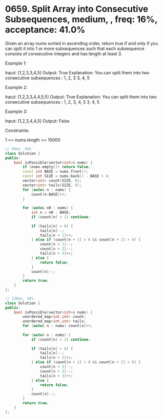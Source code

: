 # 0659. Split Array into Consecutive Subsequences, medium, , freq: 16%, acceptance: 41.0%

Given an array nums sorted in ascending order, return true if and only if you can split it into 1 or more subsequences such that each subsequence consists of consecutive integers and has length at least 3.

 

Example 1:

Input: [1,2,3,3,4,5]
Output: True
Explanation:
You can split them into two consecutive subsequences : 
1, 2, 3
3, 4, 5

Example 2:

Input: [1,2,3,3,4,4,5,5]
Output: True
Explanation:
You can split them into two consecutive subsequences : 
1, 2, 3, 4, 5
3, 4, 5

Example 3:

Input: [1,2,3,4,4,5]
Output: False
 

Constraints:

1 <= nums.length <= 10000

```c++
// 80ms, 94%
class Solution {
public:
    bool isPossible(vector<int>& nums) {
        if (nums.empty()) return false;
        const int BASE = nums.front();
        const int SIZE = nums.back() - BASE + 4;
        vector<int> count(SIZE, 0);
        vector<int> tails(SIZE, 0);
        for (auto& n : nums) {
            count[n-BASE]++;
        }
        
        for (auto& n0 : nums) {
            int n = n0 - BASE;
            if (count[n] < 1) continue;
            
            if (tails[n] > 0) {
                tails[n]--;
                tails[n + 1]++;
            } else if (count[n + 1] > 0 && count[n + 2] > 0) {
                count[n + 1]--;
                count[n + 2]--;
                tails[n + 3]++;
            } else {
                return false;
            }
            count[n]--;
        }
        return true;
    }
};

// 120ms, 36%
class Solution {
public:
    bool isPossible(vector<int>& nums) {
        unordered_map<int,int> count;
        unordered_map<int,int> tails;
        for (auto& n : nums) count[n]++;
        
        for (auto& n : nums) {
            if (count[n] < 1) continue;
            
            if (tails[n] > 0) {
                tails[n]--;
                tails[n + 1]++;
            } else if (count[n + 1] > 0 && count[n + 2] > 0) {
                count[n + 1]--;
                count[n + 2]--;
                tails[n + 3]++;
            } else {
                return false;
            }
            count[n]--;
        }
        return true;
    }
};
```